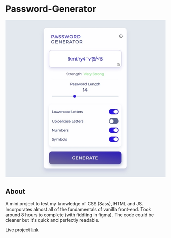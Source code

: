 # Password-Generator

![image](images/pass-gen-screenshot.jpg?raw=true "Password Generator Screenshot")
## About

A mini project to test my knowledge of CSS (Sass), HTML and JS. Incorporates almost all of the fundamentals of vanilla front-end.
Took around 8 hours to complete (with fiddling in figma). The code could be cleaner but it's quick and perfectly readable.

Live project [link](https://determined-wing-e1752f.netlify.app/?fbclid=IwAR3fTu2k2Ef7KJswAlLo2ompNxDwQAxEzP47NHxBiPOqpkMdHdWO4z-qoxI)
